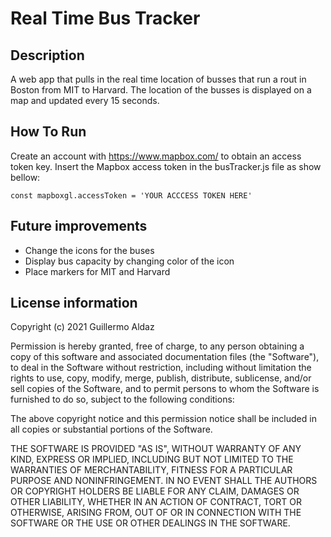 # Real Time Bus Tracker

## Description
A web app that pulls in the real time location of busses that run a rout in Boston from MIT to Harvard. The location of the busses is displayed on a map and updated every 15 seconds.

## How To Run
Create an account with https://www.mapbox.com/ to obtain an access token key. Insert the Mapbox access token in the busTracker.js file as show bellow:

```JS
const mapboxgl.accessToken = 'YOUR ACCCESS TOKEN HERE'
```

## Future improvements
- Change the icons for the buses
- Display bus capacity by changing color of the icon
- Place markers for MIT and Harvard

## License information
Copyright (c) 2021 Guillermo Aldaz

Permission is hereby granted, free of charge, to any person obtaining a copy
of this software and associated documentation files (the "Software"), to deal
in the Software without restriction, including without limitation the rights
to use, copy, modify, merge, publish, distribute, sublicense, and/or sell
copies of the Software, and to permit persons to whom the Software is
furnished to do so, subject to the following conditions:

The above copyright notice and this permission notice shall be included in all
copies or substantial portions of the Software.

THE SOFTWARE IS PROVIDED "AS IS", WITHOUT WARRANTY OF ANY KIND, EXPRESS OR
IMPLIED, INCLUDING BUT NOT LIMITED TO THE WARRANTIES OF MERCHANTABILITY,
FITNESS FOR A PARTICULAR PURPOSE AND NONINFRINGEMENT. IN NO EVENT SHALL THE
AUTHORS OR COPYRIGHT HOLDERS BE LIABLE FOR ANY CLAIM, DAMAGES OR OTHER
LIABILITY, WHETHER IN AN ACTION OF CONTRACT, TORT OR OTHERWISE, ARISING FROM,
OUT OF OR IN CONNECTION WITH THE SOFTWARE OR THE USE OR OTHER DEALINGS IN THE
SOFTWARE.
